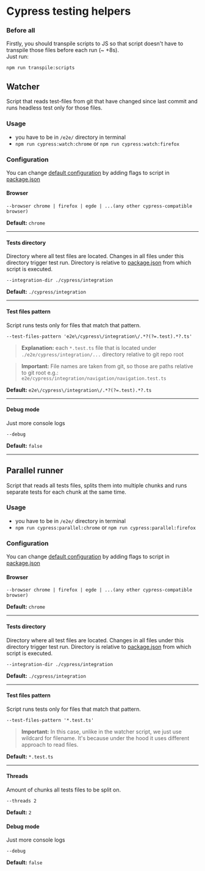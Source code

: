 # Cypress testing helpers

### Before all
Firstly, you should transpile scripts to JS so that script doesn't have to transpile those files before each run (~ +8s).<br/>
Just run:
```
npm run transpile:scripts
```

## Watcher

Script that reads test-files from git that have changed since last commit and runs headless test only for those files.

### Usage

- you have to be in `/e2e/` directory in terminal
- `npm run cypress:watch:chrome` or `npm run cypress:watch:firefox`

### Configuration

You can change [default configuration](scripts/watcher/watcher.config.ts) by adding flags to script
in [package.json](package.json)

#### Browser

```
--browser chrome | firefox | egde | ...(any other cypress-compatible browser)
```

**Default:** `chrome`

---

#### Tests directory

Directory where all test files are located. Changes in all files under this directory trigger test run. Directory is
relative to [package.json](package.json) from which script is executed.

```
--integration-dir ./cypress/integration
```

**Default:** `./cypress/integration`

---

#### Test files pattern

Script runs tests only for files that match that pattern.

```
--test-files-pattern 'e2e\/cypress\/integration\/.*?(?=.test).*?.ts'
```

> **Explanation:** each `*.test.ts` file that is located under `./e2e/cypress/integration/...` directory relative to git repo root

> **Important:** File names are taken from git, so those are paths relative to git root e.g.:<br/>`e2e/cypress/integration/navigation/navigation.test.ts`

**Default:** `e2e\/cypress\/integration\/.*?(?=.test).*?.ts`

---

#### Debug mode

Just more console logs

```
--debug
```
**Default:** `false`

---

## Parallel runner
Script that reads all tests files, splits them into multiple chunks and runs separate tests for each chunk at the same time.

### Usage

- you have to be in `/e2e/` directory in terminal
- `npm run cypress:parallel:chrome` or `npm run cypress:parallel:firefox`

### Configuration

You can change [default configuration](scripts/parallelRunner/parallelRunner.config.ts) by adding flags to script
in [package.json](package.json)

#### Browser

```
--browser chrome | firefox | egde | ...(any other cypress-compatible browser)
```

**Default:** `chrome`

---

#### Tests directory

Directory where all test files are located. Changes in all files under this directory trigger test run. Directory is
relative to [package.json](package.json) from which script is executed.

```
--integration-dir ./cypress/integration
```

**Default:** `./cypress/integration`

---

#### Test files pattern

Script runs tests only for files that match that pattern.

```
--test-files-pattern '*.test.ts'
```

> **Important:** In this case, unlike in the watcher script, we just use wildcard for filename. It's because under the hood it uses different approach to read files.

**Default:** `*.test.ts`

---

#### Threads

Amount of chunks all tests files to be split on.

```
--threads 2
```

**Default:** `2`


#### Debug mode

Just more console logs

```
--debug
```
**Default:** `false`
